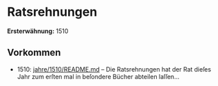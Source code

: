 # Ratsrehnungen

**Ersterwähnung:** 1510

## Vorkommen
- 1510: [jahre/1510/README.md](../jahre/1510/README.md) – Die Ratsrehnungen hat der Rat dieſes Jahr zum
erſten mal in beſondere Bücher abteilen laſſen...
